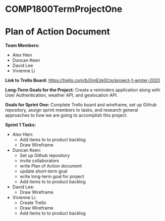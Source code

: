 # COMP1800TermProjectOne

Plan of Action Document
========================

**Team Members:**
* Alex Hien
* Duncan Keen
* David Lee
* Vivienne Li

**Link to Trello Board:**
https://trello.com/b/GmEzk0Cm/project-1-winter-2020

**Long-Term Goals for the Project:**
Create a reminders application along with User Authentication, weather API, and geolocation API.

**Goals for Sprint One:**
Complete Trello board and wireframe, set up Github repository, assign sprint members to tasks, and research general approaches to how we are going to accomplish this project.

**Sprint 1 Tasks:**
* Alex Hien: 
  * Add items to to product backlog
  * Draw Wireframe
* Duncan Keen: 
  * Set up Github repository
  * invite collaborators
  * write Plan of Action document
  * update short-term goal
  * write long-term goal for project
  * Add items to to product backlog
* David Lee:
  * Draw Wireframe
* Vivienne Li: 
  * Create Trello
  * Draw Wireframe
  * Add items to to product backlog



